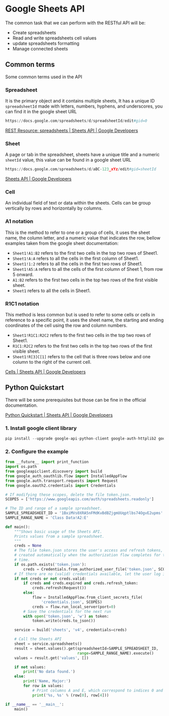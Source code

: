 # Google Sheets API

The common task that we can perform with the RESTful API will be:

- Create spreadsheets
- Read and write spreadsheets cell values
- update spreadsheets formatting
- Manage connected sheets

## Common terms

Some common terms used in the API 

### Spreadsheet

It is the primary object and it contains multiple sheets, It has a unique ID `spreeadsheetId` made with letters, numbers, hyphens, and underscores, you can find it in the google sheet URL  

```python
https://docs.google.com/spreadsheets/d/spreadsheetId/edit#gid=0
```

[REST Resource: spreadsheets | Sheets API | Google Developers](https://developers.google.com/sheets/api/reference/rest/v4/spreadsheets)

### Sheet

A page or tab in the spreadsheet, sheets have a unique title and a numeric `sheetId` value, this value can be found in a google sheet URL

```python
https://docs.google.com/spreadsheets/d/aBC-123_xYz/edit#gid=sheetId
```

[Sheets API | Google Developers](https://developers.google.com/sheets/api/reference/rest/v4/spreadsheets/sheets)

### Cell

An individual field of text or data within the sheets. Cells can be group vertically by rows and horizontally by columns.

### A1 notation

This is the method to refer to one or a group of cells, it uses the sheet name, the column letter, and a numeric value that indicates the row, bellow examples taken from the google sheet documentation: 

- `Sheet1!A1:B2` refers to the first two cells in the top two rows of Sheet1.
- `Sheet1!A:A` refers to all the cells in the first column of Sheet1.
- `Sheet1!1:2` refers to all the cells in the first two rows of Sheet1.
- `Sheet1!A5:A` refers to all the cells of the first column of Sheet 1, from row 5 onward.
- `A1:B2` refers to the first two cells in the top two rows of the first visible sheet.
- `Sheet1` refers to all the cells in Sheet1.

### R1C1 notation

This method is less common but is used to refer to some cells or cells in reference to a specific point, it uses the sheet name, the starting and ending coordinates of the cell using the row and column numbers.

- `Sheet1!R1C1:R2C2` refers to the first two cells in the top two rows of Sheet1.
- `R1C1:R2C2` refers to the first two cells in the top two rows of the first visible sheet.
- `Sheet1!R[3]C[1]` refers to the cell that is three rows below and one column to the right of the current cell.

[Cells | Sheets API | Google Developers](https://developers.google.com/sheets/api/reference/rest/v4/spreadsheets/cells)

## Python Quickstart

There will be some prerequisites but those can be fine in the official documentation.

[Python Quickstart | Sheets API | Google Developers](https://developers.google.com/sheets/api/quickstart/python)

### 1. Install google client library

```python
pip install --upgrade google-api-python-client google-auth-httplib2 google-auth-oauthlib
```

### 2. Configure the example 

```python
from __future__ import print_function
import os.path
from googleapiclient.discovery import build
from google_auth_oauthlib.flow import InstalledAppFlow
from google.auth.transport.requests import Request
from google.oauth2.credentials import Credentials

# If modifying these scopes, delete the file token.json.
SCOPES = ['https://www.googleapis.com/auth/spreadsheets.readonly']

# The ID and range of a sample spreadsheet.
SAMPLE_SPREADSHEET_ID = '1BxiMVs0XRA5nFMdKvBdBZjgmUUqptlbs74OgvE2upms'
SAMPLE_RANGE_NAME = 'Class Data!A2:E'

def main():
    """Shows basic usage of the Sheets API.
    Prints values from a sample spreadsheet.
    """
    creds = None
    # The file token.json stores the user's access and refresh tokens, and is
    # created automatically when the authorization flow completes for the first
    # time.
    if os.path.exists('token.json'):
        creds = Credentials.from_authorized_user_file('token.json', SCOPES)
    # If there are no (valid) credentials available, let the user log in.
    if not creds or not creds.valid:
        if creds and creds.expired and creds.refresh_token:
            creds.refresh(Request())
        else:
            flow = InstalledAppFlow.from_client_secrets_file(
                'credentials.json', SCOPES)
            creds = flow.run_local_server(port=0)
        # Save the credentials for the next run
        with open('token.json', 'w') as token:
            token.write(creds.to_json())

    service = build('sheets', 'v4', credentials=creds)

    # Call the Sheets API
    sheet = service.spreadsheets()
    result = sheet.values().get(spreadsheetId=SAMPLE_SPREADSHEET_ID,
                                range=SAMPLE_RANGE_NAME).execute()
    values = result.get('values', [])

    if not values:
        print('No data found.')
    else:
        print('Name, Major:')
        for row in values:
            # Print columns A and E, which correspond to indices 0 and 4.
            print('%s, %s' % (row[0], row[4]))

if __name__ == '__main__':
    main()
```